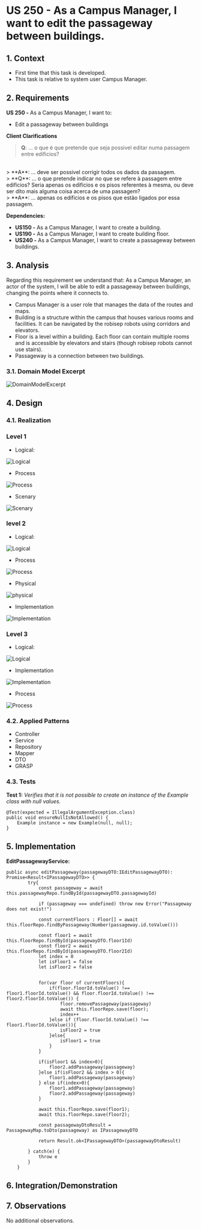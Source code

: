 # US 250 - As a Campus Manager, I want to edit the passageway between buildings.

## 1. Context

* First time that this task is developed.
* This task is relative to system user Campus Manager.

## 2. Requirements

**US 250 -** As a Campus Manager, I want to:

* Edit a passageway between buildings

**Client Clarifications**
> **Q**: ... o que é que pretende que seja possivel editar numa passagem entre edificios?
<br>
> **A**: ... deve ser possivel corrigir todos os dados da passagem.
<br>
> **Q**: ... o que pretende indicar no que se refere à passagem entre edifícios? Seria apenas os edifícios e os pisos referentes à mesma, ou deve ser dito mais alguma coisa acerca de uma passagem?
<br>
> **A**: ... apenas os edificios e os pisos que estão ligados por essa passagem.

**Dependencies:**
- **US150 -** As a Campus Manager, I want to create a building.
- **US190 -** As a Campus Manager, I want to create building floor.
- **US240 -** As a Campus Manager, I want to create a passageway between buildings.

## 3. Analysis

Regarding this requirement we understand that: As a Campus Manager, an actor of the system, I will be able to edit a passageway
between buildings, changing the points where it connects to.
* Campus Manager is a user role that manages the data of the routes and maps.
* Building is a structure within the campus that houses various rooms and facilities. It can be navigated by the robisep robots using corridors and elevators.
* Floor is a level within a building. Each floor can contain multiple rooms and is accessible by elevators and stairs (though robisep robots cannot use stairs).
* Passageway is a connection between two buildings.

### 3.1. Domain Model Excerpt

![DomainModelExcerpt](./Diagrams/DomainModelExcerpt.svg)

## 4. Design

### 4.1. Realization

### Level 1

* Logical:

![Logical](./Diagrams/Level1/LogicalView.svg)

* Process

![Process](./Diagrams/Level1/ProcessLevel1.svg)

* Scenary

![Scenary](./Diagrams/Level1/scenaryLevel1.svg)

### level 2

* Logical:

![Logical](./Diagrams/Level2/LogicalViewLevel2.svg)

* Process

![Process](./Diagrams/Level2/ProcessLevel2.svg)

* Physical

![physical](./Diagrams/Level2/PhysicalViewLevel2.svg)

* Implementation

![Implementation](./Diagrams/Level2/ImplementationViewLevel2.svg)

### Level 3

* Logical:

![Logical](./Diagrams/Level3/logicalViewMasterDataBuilding.svg)

* Implementation

![Implementation](./Diagrams/Level3/ImplementaionViewLevel3.svg)

* Process

![Process](./Diagrams/Level3/SequenceDiagramLevel3.svg)

### 4.2. Applied Patterns

* Controller
* Service
* Repository
* Mapper
* DTO
* GRASP

### 4.3. Tests

**Test 1:** *Verifies that it is not possible to create an instance of the Example class with null values.*

```
@Test(expected = IllegalArgumentException.class)
public void ensureNullIsNotAllowed() {
	Example instance = new Example(null, null);
}
````

## 5. Implementation

**EditPassagewayService:**

```
public async editPassageway(passagewayDTO:IEditPassagewayDTO): Promise<Result<IPassagewayDTO>> {
        try{
            const passageway = await this.passagewayRepo.findById(passagewayDTO.passagewayId)

            if (passageway === undefined) throw new Error("Passageway does not exist!")

            const currentFloors : Floor[] = await this.floorRepo.findByPassageway(Number(passageway.id.toValue()))

            const floor1 = await this.floorRepo.findById(passagewayDTO.floor1Id)
            const floor2 = await this.floorRepo.findById(passagewayDTO.floor2Id)
            let index = 0
            let isFloor1 = false
            let isFloor2 = false


            for(var floor of currentFloors){
                if(floor.floorId.toValue() !== floor1.floorId.toValue() && floor.floorId.toValue() !== floor2.floorId.toValue()) {
                    floor.removePassageway(passageway)
                    await this.floorRepo.save(floor);
                    index++
                }else if (floor.floorId.toValue() !== floor1.floorId.toValue()){
                    isFloor2 = true
                }else{
                    isFloor1 = true
                }
            }

            if(isFloor1 && index>0){
                floor2.addPassageway(passageway)
            }else if(isFloor2 && index > 0){
                floor1.addPassageway(passageway)
            } else if(index>0){
                floor1.addPassageway(passageway)
                floor2.addPassageway(passageway)
            }

            await this.floorRepo.save(floor1);
            await this.floorRepo.save(floor2);

            const passagewayDtoResult = PassagewayMap.toDto(passageway) as IPassagewayDTO

            return Result.ok<IPassagewayDTO>(passagewayDtoResult)

        } catch(e) {
            throw e
        }
    }
````

## 6. Integration/Demonstration

## 7. Observations

No additional observations.